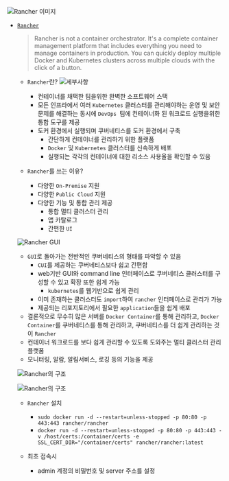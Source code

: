 ![Rancher 이미지](https://rancher.com/img/logo-square.png)

- [`Rancher`](https://rancher.com/)

  > Rancher is not a container orchestrator. It's a complete container management platform that includes everything you need to manage containers in production. You can quickly deploy multiple Docker and Kubernetes clusters across multiple clouds with the click of a button.

  - `Rancher`란?
    ![세부사항](https://user-images.githubusercontent.com/69498804/96835487-99944d00-147e-11eb-883d-602a97991ed7.png)
    - 컨테이너를 채택한 팀을위한 완벽한 소프트웨어 스택
    - 모든 인프라에서 여러 `Kubernetes` 클러스터를 관리해야하는 운영 및 보안 문제를 해결하는 동시에 `DevOps `팀에 컨테이너화 된 워크로드 실행을위한 통합 도구를 제공
    - 도커 환경에서 실행되며 쿠버네티스를 도커 환경에서 구축
      - 간단하게 컨테이너를 관리하기 위한 플랫폼
      - `Docker` 및 `Kubernetes` 클러스터를 신속하게 배포
      - 실행되는 각각의 컨테이너에 대한 리소스 사용율을 확인할 수 있음

   - `Rancher`를 쓰는 이유?
      - 다양한 `On-Premise` 지원
      - 다양한 `Public Cloud` 지원
      - 다양한 기능 및 통합 관리 제공
        - 통합 멀티 클러스터 관리
        - 앱 카탈로그
        - 간편한 `UI`      

    ![Rancher GUI](https://cdn.thenewstack.io/media/2019/06/34a23cbe-401253e6-screen-shot-2019-06-21-at-18.04.24-1024x559.png)

    - `GUI`로 돌아가는 전반적인 쿠버네티스의 형태를 파악할 수 있음
      - `CUI`를 제공하는 쿠버네티스보다 쉽고 간편함
      - web기반 GUI와 command line 인터페이스로 쿠버네티스 클러스터를 구성할 수 있고 확장 또한 쉽게 가능
        - `kubernetes`를 웹기반으로 쉽게 관리
      - 이미 존재하는 클러스터도 `import`하여 `rancher` 인터페이스로 관리가 가능
      - 제공되는 리포지토리에서 필요한 `application`들을 쉽게 배포
    - 결론적으로 무수히 많은 서버를 `Docker Container`를 통해 관리하고, `Docker Container`를  쿠버네티스를 통해 관리하고, 쿠버네티스를 더 쉽게 관리하는 것이 `Rancher`
    - 컨테이너 워크로드를 보다 쉽게 관리할 수 있도록 도와주는 멀티 클러스터 관리 플랫폼
    - 모니터링, 알람, 알림서비스, 로깅 등의 기능을 제공

  ![Rancher의 구조](https://rancher.com/docs/one-point-x/img/rancher/rancher_overview_2.png)

  ![Rancher의 구조](https://rancher.com/docs/img/rancher/platform.png)

  - `Rancher` 설치
    - `sudo docker run -d --restart=unless-stopped -p 80:80 -p 443:443 rancher/rancher`
    - `docker run -d --restart=unless-stopped -p 80:80 -p 443:443 -v /host/certs:/container/certs -e SSL_CERT_DIR="/container/certs" rancher/rancher:latest`
   
  - 최초 접속시
    - admin 계정의 비밀번호 및 server 주소를 설정
   
